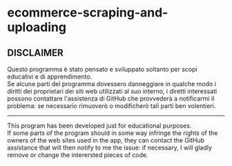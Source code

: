# ecommerce-scraping-and-uploading

## DISCLAIMER

Questo programma è stato pensato e sviluppato soltanto per scopi educativi e di apprendimento.<br>
Se alcune parti del programma dovessero danneggiare in qualche modo i diritti dei proprietari dei siti web utilizzati al suo interno, i diretti interessati possono contattare l'assistenza di GitHub 
che provvederà a notificarmi il problema: se necessario rimuoverò o modificherò tali parti ben volentieri.

------------------------

This program has been developed just for educational purposes.<br>
If some parts of the program should in some way infringe the rights of the owners of the web sites used in the app, they can contact the GitHub
assistance that will then notify to me the issue: if necessary, I will gladly remove or change the interersted pieces of code.
